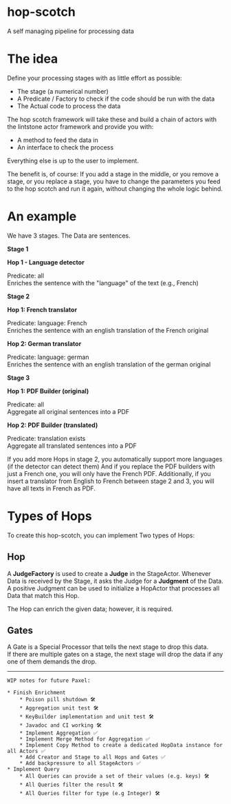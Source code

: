 # hop-scotch

A self managing pipeline for processing data

# The idea

Define your processing stages with as little effort as possible:

* The stage (a numerical number)
* A Predicate / Factory to check if the code should be run with the data
* The Actual code to process the data

The hop scotch framework will take these and build a chain of actors with the lintstone actor framework and provide you
with:

* A method to feed the data in
* An interface to check the process

Everything else is up to the user to implement.

The benefit is, of course: If you add a stage in the middle, or you remove a stage, or you replace a stage, you have
to change the parameters you feed to the hop scotch and run it again, without changing the whole logic behind.

# An example

We have 3 stages.
The Data are sentences.

**Stage 1**

**Hop 1 - Language detector**

Predicate: all<br/>
Enriches the sentence with the "language" of the text (e.g., French)

**Stage 2**

**Hop 1: French translator**

Predicate: language: French<br/>
Enriches the sentence with an english translation of the French original

**Hop 2: German translator**

Predicate: language: german<br/>
Enriches the sentence with an english translation of the german original

**Stage 3**

**Hop 1: PDF Builder (original)**

Predicate: all<br/>
Aggregate all original sentences into a PDF

**Hop 2: PDF Builder (translated)**

Predicate: translation exists<br/>
Aggregate all translated sentences into a PDF

If you add more Hops in stage 2, you automatically support more languages (if the detector can detect them)
And if you replace the PDF builders with just a French one, you will only have the French PDF.
Additionally, if you insert a translator from English to French between stage 2 and 3, you will have all texts in French
as PDF.

# Types of Hops

To create this hop-scotch, you can implement Two types of Hops:

## Hop

A **JudgeFactory** is used to create a **Judge** in the StageActor.
Whenever Data is received by the Stage, it asks the Judge for a **Judgment** of the Data.
A positive Judgment can be used to initialize a HopActor that processes all Data that match this Hop.

The Hop can enrich the given data; however, it is required.

## Gates

A Gate is a Special Processor that tells the next stage to drop this data.<br/>
If there are multiple gates on a stage, the next stage will drop the data if any one of them demands the drop.

---

~~~~
WIP notes for future Paxel:

* Finish Enrichment
    * Poison pill shutdown 🛠️
    * Aggregation unit test 🛠️
    * KeyBuilder implementation and unit test 🛠️ 
    * Javadoc and CI working 🛠️
    * Implement Aggregation ✅
    * Implement Merge Method for Aggregation ✅
    * Implement Copy Method to create a dedicated HopData instance for all Actors ✅
    * Add Creator and Stage to all Hops and Gates ✅
    * Add backpressure to all StageActors ✅
* Implement Query
    * All Queries can provide a set of their values (e.g. keys) 🛠️
    * All Queries filter the result 🛠️
    * All Queries filter for type (e.g Integer) 🛠️